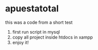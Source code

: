 # apuestatotal
this was a code from a short test
1. first run script in mysql
2. copy all project inside htdocs in xampp
3. enjoy it!

